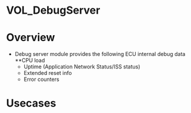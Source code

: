 VOL_DebugServer
========

# Overview

* Debug server module provides the following ECU internal debug data<br/>
	**CPU load<br/>
	- Uptime (Application Network Status/ISS status)<br/>
	- Extended reset info<br/>
	- Error counters
	
# Usecases
